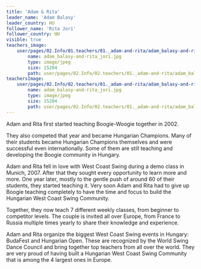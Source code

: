```yaml
---
title: 'Adam & Rita'
leader_name: 'Adam Balasy'
leader_country: HU
follower_name: 'Rita Jori'
follower_country: HU
visible: true
teachers_image:
    user/pages/02.Info/01.teachers/01._adam-and-rita/adam_balasy-and-rita_jori.jpg:
        name: adam_balasy-and-rita_jori.jpg
        type: image/jpeg
        size: 15204
        path: user/pages/02.Info/02.teachers/01._adam-and-rita/adam_balasy-and-rita_jori.jpg
teachersImage:
    user/pages/02.Info/02.teachers/01._adam-and-rita/adam_balasy-and-rita_jori.jpg:
        name: adam_balasy-and-rita_jori.jpg
        type: image/jpeg
        size: 15204
        path: user/pages/02.Info/02.teachers/01._adam-and-rita/adam_balasy-and-rita_jori.jpg
---
```


Adam and Rita first started teaching Boogie-Woogie together in 2002.

They also competed that year and became Hungarian Champions. Many of their students became Hungarian Champions themselves and were successful even internationally. Some of them are still teaching and developing the Boogie community in Hungary.

Adam and Rita fell in love with West Coast Swing during a demo class in Munich, 2007. After that they sought every opportunity to learn more and more. One year later, mostly to the gentle push of around 60 of their students, they started teaching it. Very soon Adam and Rita had to give up Boogie teaching completely to have the time and focus to build the Hungarian West Coast Swing Community.

Together, they now teach 7 different weekly classes, from beginner to competitor levels. The couple is invited all over Europe, from France to Russia multiple times yearly to share their knowledge and experience.

Adam and Rita organize the biggest West Coast Swing events in Hungary: BudaFest and Hungarian Open. These are recognized by the World Swing Dance Council and bring together top teachers from all over the world. They are very proud of having built a Hungarian West Coast Swing Community that is among the 4 largest ones in Europe.
